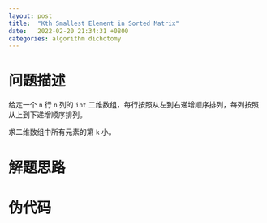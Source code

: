 ```yaml
---
layout: post
title:  "Kth Smallest Element in Sorted Matrix"
date:   2022-02-20 21:34:31 +0800
categories: algorithm dichotomy
---
```


# 问题描述
给定一个 `n` 行 `n` 列的 `int` 二维数组，每行按照从左到右递增顺序排列，每列按照从上到下递增顺序排列。

求二维数组中所有元素的第 `k` 小。

# 解题思路

# 伪代码
